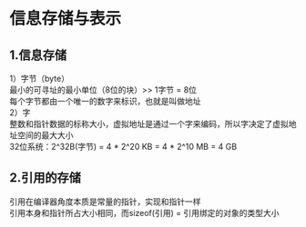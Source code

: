 # 信息存储与表示  

## 1.信息存储  

1）字节（byte）  
最小的可寻址的最小单位（8位的块）>> 1字节 = 8位  
每个字节都由一个唯一的数字来标识，也就是叫做地址  
2）字  
整数和指针数据的标称大小，虚拟地址是通过一个字来编码，所以字决定了虚拟地址空间的最大大小  
32位系统：2^32B(字节) = 4 * 2^20 KB = 4 * 2^10 MB = 4 GB  

## 2.引用的存储
 
引用在编译器角度本质是常量的指针，实现和指针一样  
引用本身和指针所占大小相同，而sizeof(引用) = 引用绑定的对象的类型大小   

